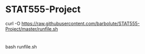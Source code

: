 # STAT555-Project


curl -O https://raw.githubusercontent.com/barbolute/STAT555-Project/master/runfile.sh

#
bash runfile.sh 
